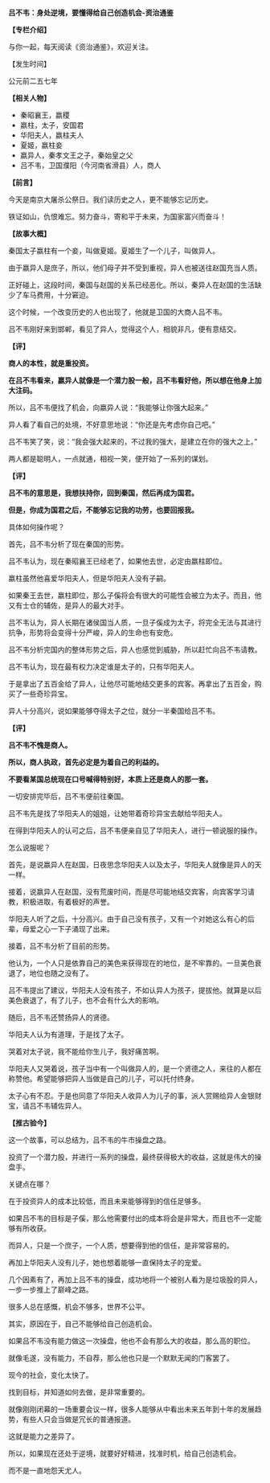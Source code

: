 **吕不韦：身处逆境，要懂得给自己创造机会-资治通鉴**

**【专栏介绍】**

与你一起，每天阅读《资治通鉴》，欢迎关注。

【发生时间】

公元前二五七年

**【相关人物】**

- 秦昭襄王，嬴稷
- 嬴柱，太子，安国君
- 华阳夫人，嬴柱夫人
- 夏姬，嬴柱妾
- 嬴异人，秦孝文王之子，秦始皇之父
- 吕不韦，卫国濮阳（今河南省滑县）人，商人

**【前言】**

今天是南京大屠杀公祭日。我们读历史之人，更不能够忘记历史。

铁证如山，仇恨难忘。努力奋斗，寄和平于未来，为国家富兴而奋斗！

**【故事大概】**

秦国太子嬴柱有一个妾，叫做夏姬。夏姬生了一个儿子，叫做异人。

由于嬴异人是庶子，所以，他们母子并不受到重视，异人也被送往赵国充当人质。

正好碰上，这段时间，秦国与赵国的关系已经恶化。所以，秦异人在赵国的生活缺少了车马费用，十分窘迫。

这个时候，一个改变历史的人也出现了，他就是卫国的大商人吕不韦。

吕不韦刚好来到邯郸，看见了异人，觉得这个人，相貌非凡，便有意结交。

**【评】**

**商人的本性，就是重投资。**

**在吕不韦看来，嬴异人就像是一个潜力股一般，吕不韦看好他，所以想在他身上加大注码。**

所以，吕不韦便找了机会，向嬴异人说：“我能够让你强大起来。”

异人看了看自己的处境，不好意思地说：“你还是先考虑你自己吧。”

吕不韦笑了笑，说：“我会强大起来的，不过我的强大，是建立在你的强大之上。”

两人都是聪明人，一点就通，相视一笑，便开始了一系列的谋划。

**【评】**

**吕不韦的意思是，我想扶持你，回到秦国，然后再成为国君。**

**但是，你成为国君之后，不能够忘记我的功劳，也要回报我。**

具体如何操作呢？

首先，吕不韦分析了现在秦国的形势。

吕不韦认为，现在秦昭襄王已经老了，如果他去世，必定由嬴柱即位。

嬴柱虽然他喜爱华阳夫人，但是华阳夫人没有子嗣。

如果秦王去世，嬴柱即位，那么子傒将会有很大的可能性会被立为太子。而且，他又有士仓的辅佐，是异人的最大对手。

吕不韦认为，异人长期在诸侯国当人质，一旦子傒成为太子，将完全无法与其进行抗争，形势将会变得十分严峻，异人的生命也有安危。

吕不韦分析完国内的整体形势之后，异人也感觉到威胁，所以赶忙向吕不韦请教。

吕不韦认为，现在最有权力决定谁是太子的，只有华阳夫人。

于是拿出了五百金给了异人，让他尽可能地结交更多的宾客。再拿出了五百金，购买了一些奇珍异宝。

异人十分高兴，说如果能够夺得太子之位，就分一半秦国给吕不韦。

**【评】**

**吕不韦不愧是商人。**

**所以，商人执政，首先必定是为着自己的利益的。**

**不要看某国总统现在口号喊得特别好，本质上还是商人的那一套。**

一切安排完毕后，吕不韦便前往秦国。

吕不韦先是找了华阳夫人的姐姐，让她带着奇珍异宝去献给华阳夫人。

在得到华阳夫人的认可之后，吕不韦便亲自见了华阳夫人，进行一顿说服的操作。

怎么说服呢？

首先，是说嬴异人在赵国，日夜思念华阳夫人以及太子，华阳夫人就像是异人的天一样。

接着，说嬴异人在赵国，没有荒废时间，而是尽可能地结交宾客，向宾客学习请教，积极进取，有着极好的声誉。

华阳夫人听了之后，十分高兴。由于自己没有孩子，又有一个对她这么有心的后辈，母爱之心一下子涌现了出来。

接着，吕不韦分析了目前的形势。

他认为，一个人只是依靠自己的美色来获得现在的地位，是不牢靠的。一旦美色衰退了，地位也随之没有了。

吕不韦提出了建议，华阳夫人没有孩子，不如认异人为孩子，提拔他。就算是以后美色衰退了，有了儿子，也不会有什么大的影响。

随后，吕不韦还赞扬异人的贤德。

华阳夫人认为有道理，于是找了太子。

哭着对太子说，我不能给你生儿子，我好痛苦啊。

华阳夫人又哭着说，孩子当中有一个叫做异人的，是一个贤德之人，来往的人都在称赞他。希望能够把异人当做是自己的儿子，可以托付终身。

太子心有不忍。于是也同意了华阳夫人收异人为儿子的事，派人赏赐给异人金银财宝，请吕不韦辅佐异人。

**【推古验今】**

这一个故事，可以总结为，吕不韦的牛市操盘之路。

投资了一个潜力股，并进行一系列的操盘，最终获得极大的收益，这就是伟大的操盘手。

关键点在哪？

在于投资异人的成本比较低，而且未来能够得到的信任足够多。

如果吕不韦的目标是子傒，那么他需要付出的成本将会是非常大，而且也不一定能够有所收获。

而异人，只是一个庶子，一个人质，想要得到他的信任，是非常容易的。

再加上华阳夫人没有儿子，她也想着能够一直保持太子的宠爱。

几个因素有了，再加上吕不韦的操盘，成功地将一个被别人看为是垃圾股的异人，一步一步推上了巅峰之路。

很多人总在感慨，机会不够多，世界不公平。

其实，原因在于，自己不能够给自己创造机会。

如果吕不韦没有能力做这一次操盘，他也不会有那么大的收益，那么高的职位。

就像毛遂，没有能力，不自荐，那么他也只是一个默默无闻的门客罢了。

现今的社会，变化太快了。

找到目标，并知道如何去做，是非常重要的。

就像刚刚闭幕的一场重要会议一样，很多人能够从中看出未来五年到十年的发展趋势，有些人只会当做是冗长的普通报道。

这就是能力之差异了。

所以，如果现在还处于逆境，就要好好精进，找准时机，给自己创造机会。

而不是一直地怨天尤人。